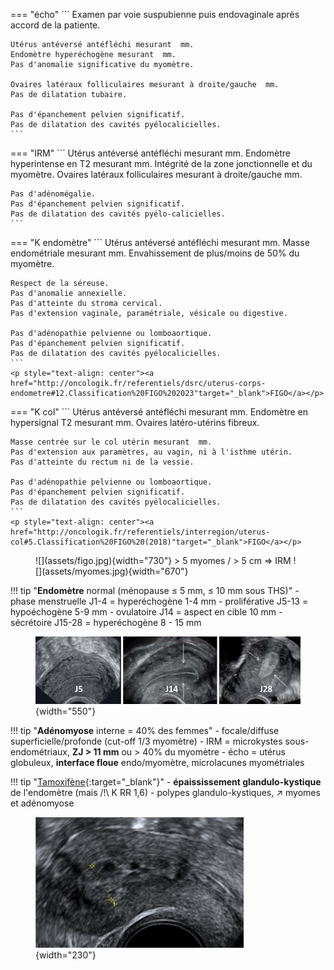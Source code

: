 === "écho"
    ```
    Examen par voie suspubienne puis endovaginale après accord de la patiente.

    Utérus antéversé antéfléchi mesurant  mm.
    Endomètre hyperéchogène mesurant  mm.
    Pas d'anomalie significative du myomètre.

    Ovaires latéraux folliculaires mesurant à droite/gauche  mm.
    Pas de dilatation tubaire.

    Pas d'épanchement pelvien significatif.
    Pas de dilatation des cavités pyélocalicielles.
    ```
=== "IRM"
    ```
    Utérus antéversé antéfléchi mesurant  mm.
    Endomètre hyperintense en T2 mesurant  mm.
    Intégrité de la zone jonctionnelle et du myomètre.
    Ovaires latéraux folliculaires mesurant à droite/gauche  mm.

    Pas d'adénomégalie.
    Pas d'épanchement pelvien significatif.
    Pas de dilatation des cavités pyélo-calicielles.
    ```
=== "K endomètre"
    ```
    Utérus antéversé antéfléchi mesurant  mm.
    Masse endométriale mesurant  mm.
    Envahissement de plus/moins de 50% du myomètre.

    Respect de la séreuse.
    Pas d'anomalie annexielle.
    Pas d'atteinte du stroma cervical.
    Pas d'extension vaginale, paramétriale, vésicale ou digestive.

    Pas d'adénopathie pelvienne ou lomboaortique.
    Pas d'épanchement pelvien significatif.
    Pas de dilatation des cavités pyélocalicielles.
    ```
    <p style="text-align: center"><a href="http://oncologik.fr/referentiels/dsrc/uterus-corps-endometre#12.Classification%20FIGO%202023"target="_blank">FIGO</a></p>
=== "K col"
    ```
    Utérus antéversé antéfléchi mesurant  mm.
    Endomètre en hypersignal T2 mesurant  mm.
    Ovaires latéro-utérins fibreux.

    Masse centrée sur le col utérin mesurant  mm.
    Pas d'extension aux paramètres, au vagin, ni à l'isthme utérin.
    Pas d'atteinte du rectum ni de la vessie.

    Pas d'adénopathie pelvienne ou lomboaortique.
    Pas d'épanchement pelvien significatif.
    Pas de dilatation des cavités pyélocalicielles.
    ```
    <p style="text-align: center"><a href="http://oncologik.fr/referentiels/interregion/uterus-col#5.Classification%20FIGO%20(2018)"target="_blank">FIGO</a></p>

<figure markdown="span">
    ![](assets/figo.jpg){width="730"}
    > 5 myomes / > 5 cm => IRM
    ![](assets/myomes.jpg){width="670"}
</figure>

!!! tip "**Endomètre** normal (ménopause ≤ 5 mm, ≤ 10 mm sous THS)"
    - phase menstruelle J1-4 = hyperéchogène 1-4 mm
    - proliférative J5-13 = hypoéchogène 5-9 mm
    - ovulatoire J14 = aspect en cible 10 mm
    - sécrétoire J15-28 = hyperéchogène 8 - 15 mm
    <figure markdown="span">
        ![](assets/endometre.jpg){width="550"}
    </figure>

!!! tip "**Adénomyose** interne = 40% des femmes"
    - focale/diffuse superficielle/profonde (cut-off 1/3 myomètre)
    - IRM = microkystes sous-endométriaux, **ZJ > 11 mm** ou > 40% du myomètre
    - écho = utérus globuleux, **interface floue** endo/myomètre, microlacunes myométriales


!!! tip "[Tamoxifène](https://radiopaedia.org/articles/tamoxifen-associated-endometrial-changes-2){:target="_blank"}"
    - **épaississement glandulo-kystique** de l'endomètre (mais /!\ K RR 1,6)
    - polypes glandulo-kystiques, ↗ myomes et adénomyose
    <figure markdown="span">
        ![](assets/tamox.jpg){width="230"}
    </figure>